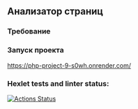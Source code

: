 ## Анализатор страниц

### Требование

### Запуск проекта 

https://php-project-9-s0wh.onrender.com/

### Hexlet tests and linter status:
[![Actions Status](https://github.com/albern79/php-project-9/actions/workflows/hexlet-check.yml/badge.svg)](https://github.com/albern79/php-project-9/actions)
